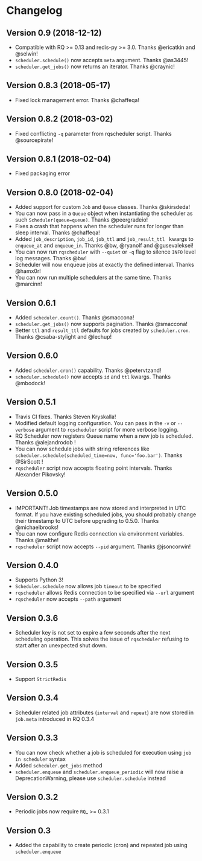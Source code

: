 # Changelog

## Version 0.9 (2018-12-12)
* Compatible with RQ >= 0.13 and redis-py >= 3.0. Thanks @ericatkin and @selwin!
* `scheduler.schedule()` now accepts `meta` argument. Thanks @as3445!
* `scheduler.get_jobs()` now returns an iterator. Thanks @craynic!

## Version 0.8.3 (2018-05-17)
* Fixed lock management error. Thanks @chaffeqa!

## Version 0.8.2 (2018-03-02)
* Fixed conflicting `-q` parameter from rqscheduler script. Thanks @sourcepirate!

## Version 0.8.1 (2018-02-04)
* Fixed packaging error

## Version 0.8.0 (2018-02-04)
* Added support for custom `Job` and `Queue` classes. Thanks @skirsdeda!
* You can now pass in a `Queue` object when instantiating the scheduler as such `Scheduler(queue=queue)`. Thanks @peergradeio!
* Fixes a crash that happens when the scheduler runs for longer than sleep interval. Thanks @chaffeqa!
* Added `job_description`, `job_id`, `job_ttl` and `job_result_ttl ` kwargs to `enqueue_at` and `enqueue_in`. Thanks @bw, @ryanolf and @gusevaleksei!
* You can now run `rqscheduler` with `--quiet` or `-q` flag to silence `INFO` level log messages. Thanks @bw!
* Scheduler will now enqueue jobs at exactly the defined interval. Thanks @hamx0r!
* You can now run multiple schedulers at the same time. Thanks @marcinn!


## Version 0.6.1
* Added `scheduler.count()`. Thanks @smaccona!
* `scheduler.get_jobs()` now supports pagination. Thanks @smaccona!
* Better `ttl` and `result_ttl` defaults for jobs created by `scheduler.cron`. Thanks @csaba-stylight and @lechup!


## Version 0.6.0
* Added `scheduler.cron()` capability. Thanks @petervtzand!
* `scheduler.schedule()` now accepts `id` and `ttl` kwargs. Thanks @mbodock!


## Version 0.5.1
* Travis CI fixes. Thanks Steven Kryskalla!
* Modified default logging configuration. You can pass in the `-v` or `--verbose` argument
  to `rqscheduler` script for more verbose logging.
* RQ Scheduler now registers Queue name when a new job is scheduled. Thanks @alejandrodob !
* You can now schedule jobs with string references like `scheduler.schedule(scheduled_time=now, func='foo.bar')`.
  Thanks @SirScott !
* `rqscheduler` script now accepts floating point intervals. Thanks Alexander Pikovsky!


## Version 0.5.0
* IMPORTANT! Job timestamps are now stored and interpreted in UTC format.
  If you have existing scheduled jobs, you should probably change their timestamp
  to UTC before upgrading to 0.5.0. Thanks @michaelbrooks!
* You can now configure Redis connection via environment variables. Thanks @malthe!
* `rqscheduler` script now accepts `--pid` argument. Thanks @jsoncorwin!


## Version 0.4.0
* Supports Python 3!
* `Scheduler.schedule` now allows job `timeout` to be specified
* `rqscheduler` allows Redis connection to be specified via `--url` argument
* `rqscheduler` now accepts `--path` argument


## Version 0.3.6
* Scheduler key is not set to expire a few seconds after the next scheduling
  operation. This solves the issue of `rqscheduler` refusing to start after
  an unexpected shut down.

## Version 0.3.5
* Support `StrictRedis`


## Version 0.3.4
* Scheduler related job attributes (`interval` and `repeat`) are now stored
  in `job.meta` introduced in RQ 0.3.4


## Version 0.3.3
* You can now check whether a job is scheduled for execution using
  `job in scheduler` syntax
* Added `scheduler.get_jobs` method
* `scheduler.enqueue` and `scheduler.enqueue_periodic` will now raise a
  DeprecationWarning, please use `scheduler.schedule` instead

## Version 0.3.2
* Periodic jobs now require `RQ`_ >= 0.3.1

## Version 0.3
* Added the capability to create periodic (cron) and repeated job using `scheduler.enqueue`

